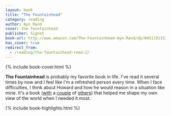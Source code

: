 ```yaml
---
layout: book
title: "The Fountainhead"
category: reading
author: Ayn Rand
cover: the-fountainhead
publisher: Signet
book-url: http://www.amazon.com/The-Fountainhead-Ayn-Rand/dp/0451191153
has_cover: true
redirect_from:
  - /reading/the-fountainhead-read-2/
---
```

{% include book-cover.html %}

**The Fountainhead** is probably my favorite book in life. I've read it several times by now and I feel like I'm a refreshed person every time. When I face difficulties, I think about Howard and how he would reason in a situation like mine. It's a book ([with](/reading/stranger-in-a-strange-land) a [couple](/reading/island) of [others](/reading/atlas-shrugged/)) that helped me shape my own view of the world when I needed it most.

{% include book-highlights.html %}
